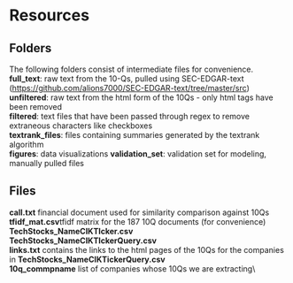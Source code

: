 # Resources
## Folders
The following folders consist of intermediate files for convenience.\
**full_text**: raw text from the 10-Qs, pulled using SEC-EDGAR-text (https://github.com/alions7000/SEC-EDGAR-text/tree/master/src) \
**unfiltered**: raw text from the html form of the 10Qs - only html tags have been removed\
**filtered**: text files that have been passed through regex to remove extraneous characters like checkboxes\
**textrank_files**: files containing summaries generated by the textrank algorithm\
**figures**: data visualizations
**validation_set**: validation set for modeling, manually pulled files

## Files
**call.txt** financial document used for similarity comparison against 10Qs\
**tfidf_mat.csv**tfidf matrix for the 187 10Q documents (for convenience)\
**TechStocks_NameCIKTIcker.csv**\
**TechStocks_NameCIKTIckerQuery.csv**\
**links.txt** contains the links to the html pages of the 10Qs for the companies in **TechStocks_NameCIKTickerQuery.csv**\
**10q_commpname** list of companies whose 10Qs we are extracting\


 

 
